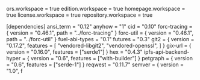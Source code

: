 ors.workspace = true
edition.workspace = true
homepage.workspace = true
license.workspace = true
repository.workspace = true

[dependencies]
ansi_term = "0.12"
anyhow = "1"
cid = "0.10"
forc-tracing = { version = "0.46.1", path = "../forc-tracing" }
forc-util = { version = "0.46.1", path = "../forc-util" }
fuel-abi-types = "0.1"
futures = "0.3"
git2 = { version = "0.17.2", features = [
    "vendored-libgit2",
    "vendored-openssl",
] }
gix-url = { version = "0.16.0", features = ["serde1"] }
hex = "0.4.3"
ipfs-api-backend-hyper = { version = "0.6", features = ["with-builder"] }
petgraph = { version = "0.6", features = ["serde-1"] }
reqwest = "0.11.7"
semver = { version = "1.0", f
